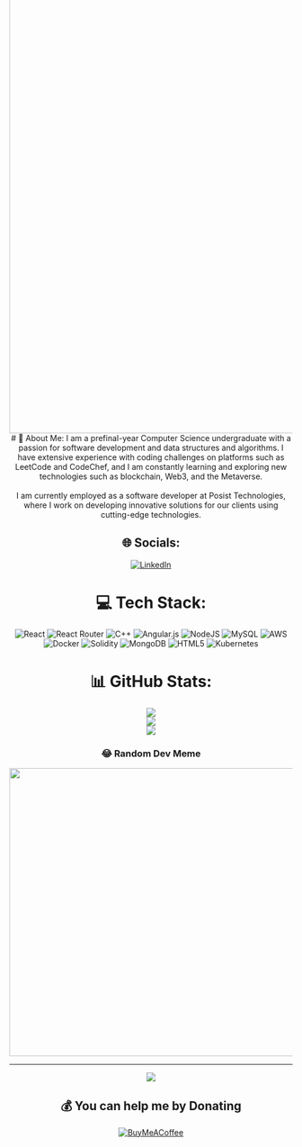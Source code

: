  <img src="https://readme-typing-svg.herokuapp.com/?lines=Hey+<Developers/>+I+am+Sidharth+Choudhary;Software+Developer;can+turn+caffeine+into+code&width=500&height=50&color=ffdc40&center=true" width="800" style="margin-top:-5rem" alt=""> 
<div align="center">
# 💫 About Me:
I am a prefinal-year Computer Science undergraduate with a passion for software development and data structures and algorithms. I have extensive experience with coding challenges on platforms such as LeetCode and CodeChef, and I am constantly learning and exploring new technologies such as blockchain, Web3, and the Metaverse.<br><br>I am currently employed as a software developer at Posist Technologies, where I work on developing innovative solutions for our clients using cutting-edge technologies.


## 🌐 Socials:
[![LinkedIn](https://img.shields.io/badge/LinkedIn-%230077B5.svg?logo=linkedin&logoColor=white)](https://linkedin.com/in/https://www.linkedin.com/in/sidharth-choudhary-74bb90176/) 

# 💻 Tech Stack:
![React](https://img.shields.io/badge/react-%2320232a.svg?style=for-the-badge&logo=react&logoColor=%2361DAFB) ![React Router](https://img.shields.io/badge/React_Router-CA4245?style=for-the-badge&logo=react-router&logoColor=white) ![C++](https://img.shields.io/badge/c++-%2300599C.svg?style=for-the-badge&logo=c%2B%2B&logoColor=white) ![Angular.js](https://img.shields.io/badge/angular.js-%23E23237.svg?style=for-the-badge&logo=angularjs&logoColor=white) ![NodeJS](https://img.shields.io/badge/node.js-6DA55F?style=for-the-badge&logo=node.js&logoColor=white) ![MySQL](https://img.shields.io/badge/mysql-%2300f.svg?style=for-the-badge&logo=mysql&logoColor=white) ![AWS](https://img.shields.io/badge/AWS-%23FF9900.svg?style=for-the-badge&logo=amazon-aws&logoColor=white) ![Docker](https://img.shields.io/badge/docker-%230db7ed.svg?style=for-the-badge&logo=docker&logoColor=white) ![Solidity](https://img.shields.io/badge/Solidity-%23363636.svg?style=for-the-badge&logo=solidity&logoColor=white) ![MongoDB](https://img.shields.io/badge/MongoDB-%234ea94b.svg?style=for-the-badge&logo=mongodb&logoColor=white) ![HTML5](https://img.shields.io/badge/html5-%23E34F26.svg?style=for-the-badge&logo=html5&logoColor=white) ![Kubernetes](https://img.shields.io/badge/kubernetes-%23326ce5.svg?style=for-the-badge&logo=kubernetes&logoColor=white)
# 📊 GitHub Stats:
![](https://github-readme-stats.vercel.app/api?username=choudharysidharth082000&theme=dark&hide_border=false&include_all_commits=false&count_private=false)<br/>
![](https://github-readme-streak-stats.herokuapp.com/?user=choudharysidharth082000&theme=dark&hide_border=false)<br/>
![](https://github-readme-stats.vercel.app/api/top-langs/?username=choudharysidharth082000&theme=dark&hide_border=false&include_all_commits=false&count_private=false&layout=compact)

### 😂 Random Dev Meme
<img src="https://rm.up.railway.app/" width="512px"/>

---
[![](https://visitcount.itsvg.in/api?id=choudharysidharth082000&icon=0&color=0)](https://visitcount.itsvg.in)

  ## 💰 You can help me by Donating
  [![BuyMeACoffee](https://img.shields.io/badge/Buy%20Me%20a%20Coffee-ffdd00?style=for-the-badge&logo=buy-me-a-coffee&logoColor=black)](https://buymeacoffee.com/sidharth082000) 

  
<!-- Proudly created with GPRM ( https://gprm.itsvg.in ) -->
